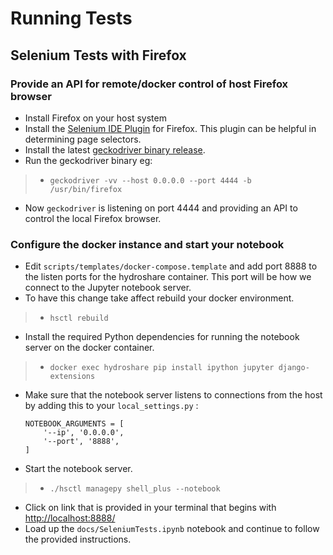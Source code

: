# Running Tests

## Selenium Tests with Firefox

### Provide an API for remote/docker control of host Firefox browser

-   Install Firefox on your host system
-   Install the [Selenium IDE Plugin](https://addons.mozilla.org/en-US/firefox/addon/selenium-ide/) for Firefox. This plugin can be helpful in determining page selectors.
-   Install the latest [geckodriver binary release](https://github.com/mozilla/geckodriver/releases).
-   Run the geckodriver binary eg:

> -   `geckodriver -vv --host 0.0.0.0 --port 4444 -b /usr/bin/firefox`

-   Now `geckodriver` is listening on port 4444 and providing an API to control the local Firefox browser.

### Configure the docker instance and start your notebook

-   Edit ``scripts/templates/docker-compose.template`` and add port 8888 to the listen ports for the hydroshare container. This port will be how we connect to the Jupyter notebook server.
-   To have this change take affect rebuild your docker environment.

> -   `hsctl rebuild`

-   Install the required Python dependencies for running the notebook server on the docker container.

> -   `docker exec hydroshare pip install ipython jupyter django-extensions`

-   Make sure that the notebook server listens to connections from the host by adding this to your `local_settings.py` :

        NOTEBOOK_ARGUMENTS = [
            '--ip', '0.0.0.0',
            '--port', '8888',
        ]

-   Start the notebook server.

> -   `./hsctl managepy shell_plus --notebook`

-   Click on link that is provided in your terminal that begins with <http://localhost:8888/>
-   Load up the `docs/SeleniumTests.ipynb` notebook and continue to follow the provided instructions.
